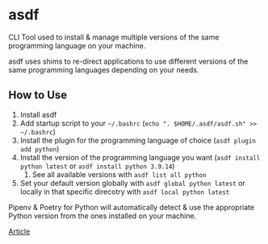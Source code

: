 # asdf
CLI Tool used to install & manage multiple versions of the same programming language on your machine.

asdf uses shims to re-direct applications to use different versions of the same programming languages depending on your needs.

## How to Use
1. Install asdf
2. Add startup script to your `~/.bashrc` (`echo ". $HOME/.asdf/asdf.sh" >> ~/.bashrc`)
3. Install the plugin for the programming language of choice (`asdf plugin add python`)
4. Install the version of the programming language you want (`asdf install python latest` or `asdf install python 3.9.14`)
   1. See all available versions with `asdf list all python`
5. Set your default version globally with `asdf global python latest` or locally in that specific direcotry with `asdf local python latest`

Pipenv & Poetry for Python will automatically detect & use the appropriate Python version from the ones installed on your machine.

[Article](https://stackoverflow.com/questions/68784920/python-upgrading-leads-to-terminal-not-opening)